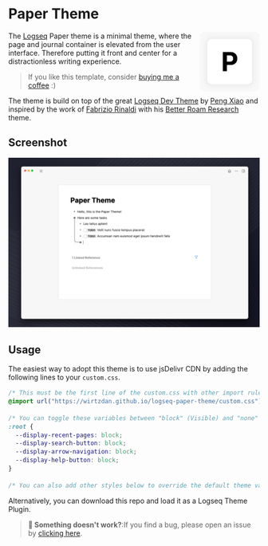 # Paper Theme

<img src="./logo.png" align="right"
     alt="Size Limit logo by Anton Lovchikov" width="120" height="120">

The [Logseq](https://logseq.com/) Paper theme is a minimal theme, where the page and journal container is elevated from the user interface. Therefore putting it front and center for a distractionless writing experience.

> If you like this template, consider [buying me a coffee](https://www.buymeacoffee.com/wirtzdan) :)

The theme is build on top of the great [Logseq Dev Theme](https://github.com/pengx17/logseq-dev-theme) by [Peng Xiao](https://github.com/pengx17) and inspired by the work of [Fabrizio Rinaldi](https://twitter.com/linuz90) with his [Better Roam Research](https://github.com/linuz90/better-roam-research) theme.

## Screenshot

<img src="./demo.png" />

## Usage

The easiest way to adopt this theme is to use jsDelivr CDN by adding the following lines to your `custom.css`.

```css
/* This must be the first line of the custom.css with other import rules */
@import url("https://wirtzdan.github.io/logseq-paper-theme/custom.css");

/* You can toggle these variables between "block" (Visible) and "none" (Hidden) to show or hide different elements of the UI */
:root {
  --display-recent-pages: block;
  --display-search-button: block;
  --display-arrow-navigation: block;
  --display-help-button: block;
}

/* You can also add other styles below to override the default theme values */
```

Alternatively, you can download this repo and load it as a Logseq Theme Plugin.

> **🚧 Something doesn't work?**:If you find a bug, please open an issue by [clicking here](https://github.com/wirtzdan/logseq-paper-theme/issues/new).
